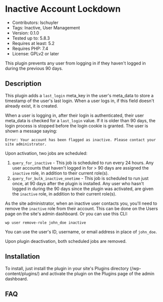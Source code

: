 # Inactive Account Lockdown

* Contributors: lschuyler
* Tags: Inactive, User Management
* Version: 0.1.0
* Tested up to: 5.8.3
* Requires at least: 5.2
* Requires PHP: 7.4
* License: GPLv2 or later

This plugin prevents any user from logging in if they haven't logged in during the previous 90 days.

## Description

This plugin adds a `last_login` meta_key in the user's meta_data to store a timestamp of the user's last login. When a user logs in, if this field doesn't already exist, it is created.

When a user is logging in, after their login is authenticated, their user meta_data is checked for a `last_login` value. If it is older than 90 days, the login process is stopped before the login cookie is granted. The user is shown a message saying: 

`Error: Your account has been flagged as inactive. Please contact your site administrator.`

Upon activation, two jobs are scheduled:

1. `query_for_inactive` - This job is scheduled to run every 24 hours. Any user accounts that haven't logged in for > 90 days are assigned the `inactive` role, in addition to their current role(s).
2. `query_for_bulk_inactive_onetime` - This job is scheduled to run just once, at 90 days after the plugin is installed. Any user who hasn't logged in during the 90 days since the plugin was activated, are given the `inactive` role, in addition to their current role(s). 

As the site administrator, when an inactive user contacts you, you'll need to remove the `inactive` role from their account. This can be done on the Users page on the site's admin dashboard. Or you can use this CLI:

`wp user remove-role john_doe inactive`

You can use the user's ID, username, or email address in place of `john_doe`.

Upon plugin deactivation, both scheduled jobs are removed.

## Installation
To install, just install the plugin in your site's Plugins directory (/wp-content/plugins/) and activate the plugin on the Plugins page of the admin dashboard.

## FAQ
